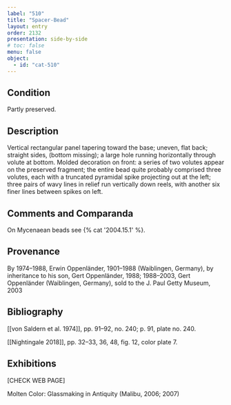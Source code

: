 ```yaml
---
label: "510"
title: "Spacer-Bead"
layout: entry
order: 2132
presentation: side-by-side
# toc: false
menu: false
object:
  - id: "cat-510"
---
```


## Condition

Partly preserved.

## Description

Vertical rectangular panel tapering toward the base; uneven, flat back; straight sides, (bottom missing); a large hole running horizontally through volute at bottom. Molded decoration on front: a series of two volutes appear on the preserved fragment; the entire bead quite probably comprised three volutes, each with a truncated pyramidal spike projecting out at the left; three pairs of wavy lines in relief run vertically down reels, with another six finer lines between spikes on left.

## Comments and Comparanda

On Mycenaean beads see {% cat '2004.15.1' %}.

## Provenance

By 1974–1988, Erwin Oppenländer, 1901–1988 (Waiblingen, Germany), by inheritance to his son, Gert Oppenländer, 1988; 1988–2003, Gert Oppenländer (Waiblingen, Germany), sold to the J. Paul Getty Museum, 2003

## Bibliography

[[von Saldern et al. 1974]], pp. 91–92, no. 240; p. 91, plate no. 240.

[[Nightingale 2018]], pp. 32–33, 36, 48, fig. 12, color plate 7.

## Exhibitions

[CHECK WEB PAGE]

Molten Color: Glassmaking in Antiquity (Malibu, 2006; 2007)